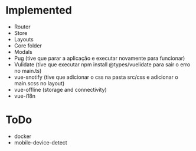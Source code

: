 # Implemented
- Router
- Store
- Layouts
- Core folder
- Modals
- Pug (tive que parar a aplicação e executar novamente para funcionar)
- Vulidate (tive que executar npm install @types/vuelidate para sair o erro no main.ts)
- vue-snotify (tive que adicionar o css na pasta src/css e adicionar o main.scss no layout)
- vue-offline (storage and connectivity)
- vue-i18n

# ToDo
- docker
- mobile-device-detect